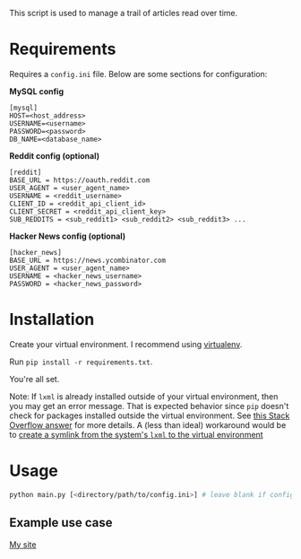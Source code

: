 This script is used to manage a trail of articles read over time.

# Requirements

Requires a `config.ini` file. Below are some sections for configuration:

**MySQL config**
```
[mysql]
HOST=<host_address>
USERNAME=<username>
PASSWORD=<password>
DB_NAME=<database_name>
```

**Reddit config (optional)**
```
[reddit]
BASE_URL = https://oauth.reddit.com
USER_AGENT = <user_agent_name>
USERNAME = <reddit_username>
CLIENT_ID = <reddit_api_client_id>
CLIENT_SECRET = <reddit_api_client_key>
SUB_REDDITS = <sub_reddit1> <sub_reddit2> <sub_reddit3> ...
```

**Hacker News config (optional)**
```
[hacker_news]
BASE_URL = https://news.ycombinator.com
USER_AGENT = <user_agent_name>
USERNAME = <hacker_news_username>
PASSWORD = <hacker_news_password>
```

# Installation
Create your virtual environment. I recommend using [virtualenv](https://virtualenv.pypa.io/en/stable/).

Run `pip install -r requirements.txt`.

You're all set.

Note: If `lxml` is already installed outside of your virtual environment, then you may get an error message. That is
expected behavior since `pip` doesn't check for packages installed outside the virtual environment.
See [this Stack Overflow answer](https://stackoverflow.com/a/13020013) for more details. A (less than ideal) workaround
would be to [create a symlink from the system's `lxml` to the virtual environment](http://stackoverflow.com/a/21355752)

# Usage
```bash
python main.py [<directory/path/to/config.ini>] # leave blank if config.ini in current directory
```

## Example use case
<a href='https://www.errolmarkland.com' target='_blank'>My site</a>
